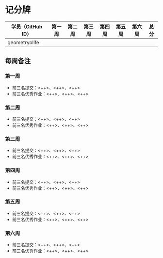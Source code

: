 # 记分牌

| 学员（GitHub ID） | 第一周 | 第二周 | 第三周 | 第四周 | 第五周 | 第六周 | 总分 |
|-------------------|--------|--------|--------|--------|--------|--------|------|
| geometryolife     |        |        |        |        |        |        |      |


## 每周备注

### 第一周

- 前三名提交：<++>、<++>、<++>
- 前三名优秀作业：<++>、<++>、<++>

### 第二周

- 前三名提交：<++>、<++>、<++>
- 前三名优秀作业：<++>、<++>、<++>

### 第三周

- 前三名提交：<++>、<++>、<++>
- 前三名优秀作业：<++>、<++>、<++>

### 第四周

- 前三名提交：<++>、<++>、<++>
- 前三名优秀作业：<++>、<++>、<++>

### 第五周

- 前三名提交：<++>、<++>、<++>
- 前三名优秀作业：<++>、<++>、<++>

### 第六周

- 前三名提交：<++>、<++>、<++>
- 前三名优秀作业：<++>、<++>、<++>

